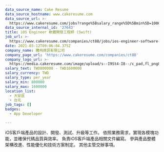 ```yaml
---
data_source_name: Cake Resume
data_source_hostname: www.cakeresume.com
data_source_url: >-
  https://www.cakeresume.com/jobs?range%5Bsalary_range%5D%5Bmin%5D=1000000&refinementList%5Bprofession%5D%5B0%5D=tech_android-development&refinementList%5Bprofession%5D%5B1%5D=tech_ios-development
data_source_internal_id: '27643'
title: iOS Engineer 軟體開發工程師 (Swift)
job_url: >-
  https://www.cakeresume.com/companies/ct88/jobs/ios-engineer-software-development-engineer-swift
date: 2021-03-12T09:06:04.375Z
company_name: 騰飛資訊有限公司
company_page_url: 'https://www.cakeresume.com/companies/ct88'
company_logo_url: >-
  https://media.cakeresume.com/image/upload/s--I9St4-I8--/c_pad,fl_png8,h_200,w_200/v1617270177/wjlkjnsxvwo4ihgyapx3.png
salary_text: TWD800000 - TWD1600000
salary_currency: TWD
salary_type: per_year
salary_min: 800000
salary_max: 1600000
location_list:
  - 大安區
  - 台北
job_tags: []
badges:
  - App Developer

---
```


iOS客戶端產品的設計、開發、測試、升級等工作。 依照業務需求，實現各模塊功能，並確保代碼品質與效率。 負責iOS客戶端產品相關文件編寫。 參與產品整體架構改進、性能優化和技術方案制定。 其他主管交辦事項。